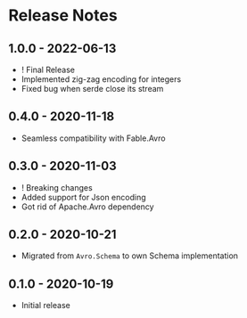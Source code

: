 # Release Notes

## 1.0.0 - 2022-06-13

* ! Final Release
* Implemented zig-zag encoding for integers
* Fixed bug when serde close its stream
## 0.4.0 - 2020-11-18

* Seamless compatibility with Fable.Avro

## 0.3.0 - 2020-11-03

* ! Breaking changes
* Added support for Json encoding
* Got rid of Apache.Avro dependency

## 0.2.0 - 2020-10-21

* Migrated from `Avro.Schema` to own Schema implementation

## 0.1.0 - 2020-10-19

* Initial release